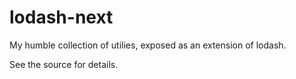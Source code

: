 lodash-next
===========

My humble collection of utilies, exposed as an extension of lodash.

See the source for details.

